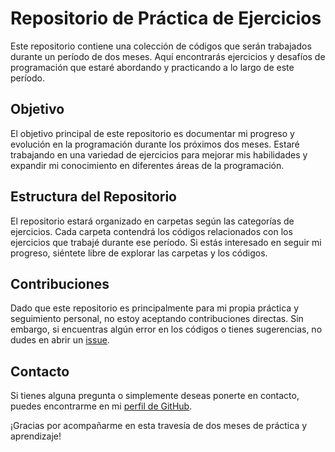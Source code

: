 # Repositorio de Práctica de Ejercicios

Este repositorio contiene una colección de códigos que serán trabajados durante un período de dos meses. Aquí encontrarás ejercicios y desafíos de programación que estaré abordando y practicando a lo largo de este período.

## Objetivo

El objetivo principal de este repositorio es documentar mi progreso y evolución en la programación durante los próximos dos meses. Estaré trabajando en una variedad de ejercicios para mejorar mis habilidades y expandir mi conocimiento en diferentes áreas de la programación.

## Estructura del Repositorio

El repositorio estará organizado en carpetas según las categorías de ejercicios. Cada carpeta contendrá los códigos relacionados con los ejercicios que trabajé durante ese período. Si estás interesado en seguir mi progreso, siéntete libre de explorar las carpetas y los códigos.

## Contribuciones

Dado que este repositorio es principalmente para mi propia práctica y seguimiento personal, no estoy aceptando contribuciones directas. Sin embargo, si encuentras algún error en los códigos o tienes sugerencias, no dudes en abrir un [issue](https://github.com/tuusuario/turepositorio/issues).

## Contacto

Si tienes alguna pregunta o simplemente deseas ponerte en contacto, puedes encontrarme en mi [perfil de GitHub](https://github.com/tuusuario).

¡Gracias por acompañarme en esta travesía de dos meses de práctica y aprendizaje!

    